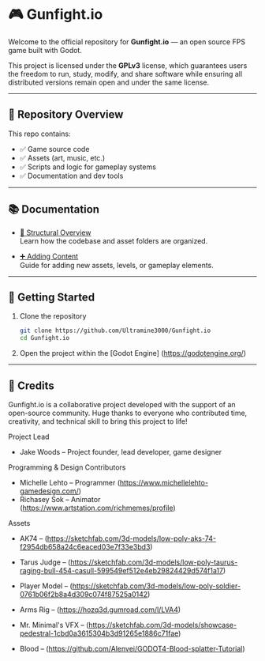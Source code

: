 # 🎮 Gunfight.io

Welcome to the official repository for **Gunfight.io** — an open source FPS game built with Godot.

This project is licensed under the **GPLv3** license, which guarantees users the freedom to run, study, modify, and share software while ensuring all distributed versions remain open and under the same license.

---

## 📂 Repository Overview

This repo contains:
- ✅ Game source code
- ✅ Assets (art, music, etc.)
- ✅ Scripts and logic for gameplay systems
- ✅ Documentation and dev tools

---

## 📚 Documentation

- [🧱 Structural Overview](https://docs.google.com/document/d/1jWBEwnT29V8z_T25yzT65mU_OWR1ia4tj7IN8MX6FJ8/edit?tab=t.0)  
  Learn how the codebase and asset folders are organized.

- [➕ Adding Content](https://docs.google.com/document/d/1-I65db70KUyKWgYy2Y3p1gbm2bHPiuWRdZpYLnCl6Tg/edit?tab=t.0)  
  Guide for adding new assets, levels, or gameplay elements.

---

## 🚀 Getting Started

1. Clone the repository  
   ```bash
   git clone https://github.com/Ultramine3000/Gunfight.io
   cd Gunfight.io

2. Open the project within the [Godot Engine] (https://godotengine.org/)

---

## 🙌 Credits

Gunfight.io is a collaborative project developed with the support of an open-source community. Huge thanks to everyone who contributed time, creativity, and technical skill to bring this project to life!

Project Lead
- Jake Woods – Project founder, lead developer, game designer

Programming & Design Contributors
- Michelle Lehto – Programmer (https://www.michellelehto-gamedesign.com/)
- Richasey Sok – Animator (https://www.artstation.com/richmemes/profile)

Assets

- AK74 – (https://sketchfab.com/3d-models/low-poly-aks-74-f2954db658a24c6eaced03e7f33e3bd3)
- Tarus Judge – (https://sketchfab.com/3d-models/low-poly-taurus-raging-bull-454-casull-599549ef512e4eb29824429d574f1a17)

- Player Model – (https://sketchfab.com/3d-models/low-poly-soldier-0761b06f2b8a4d309c074f87525a0142)
- Arms Rig – (https://hozq3d.gumroad.com/l/LVA4)

- Mr. Minimal's VFX – (https://sketchfab.com/3d-models/showcase-pedestral-1cbd0a3615304b3d91265e1886c71fae)

- Blood – (https://github.com/Alenvei/GODOT4-Blood-splatter-Tutorial)
